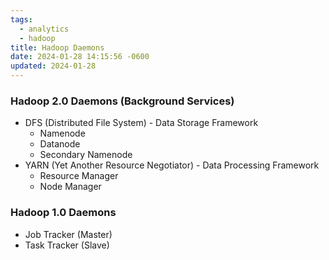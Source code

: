 ```yaml
---
tags:
  - analytics
  - hadoop
title: Hadoop Daemons
date: 2024-01-28 14:15:56 -0600
updated: 2024-01-28
---
```


### Hadoop 2.0 Daemons (Background Services)

* DFS (Distributed File System) - Data Storage Framework
	* Namenode
	* Datanode
	* Secondary Namenode
* YARN (Yet Another Resource Negotiator) - Data Processing Framework
	* Resource Manager
	* Node Manager

### Hadoop 1.0 Daemons

* Job Tracker (Master)
* Task Tracker (Slave)
